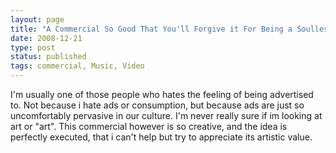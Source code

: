 ```yaml
---
layout: page
title: "A Commercial So Good That You'll Forgive it For Being a Soulless Ad Campaign"
date: 2008-12-21
type: post
status: published
tags: commercial, Music, Video
---
```



I'm usually one of those people who hates the feeling of being advertised to. Not because i hate ads or consumption, but because ads are just so uncomfortably pervasive in our culture. I'm never really sure if im looking at art or "art". This commercial however is so creative, and the idea is perfectly executed, that i can't help but try to appreciate its artistic value.

[](http://mediaservices.myspace.com/services/media/embed.aspx/m=775387,t=1,mt=video,searchID=,primarycolor=,secondarycolor=)
